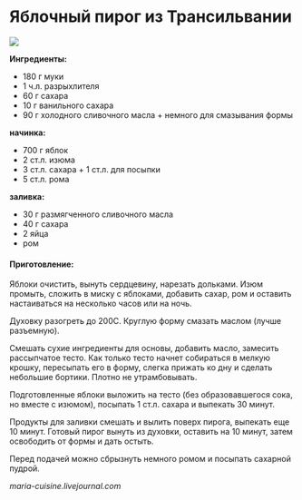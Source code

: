 # Яблочный пирог из Трансильвании

![](https://s-media-cache-ak0.pinimg.com/564x/46/53/4b/46534b62fc6437ff0bdff49f516b52b4.jpg)

**Ингредиенты:**

* 180 г муки
* 1 ч.л. разрыхлителя
* 60 г сахара
* 10 г ванильного сахара
* 90 г холодного сливочного масла + немного для смазывания формы

**начинка:**

* 700 г яблок
* 2 ст.л. изюма
* 3 ст.л. сахара + 1 ст.л. для посыпки
* 5 ст.л. рома

**заливка:**

* 30 г размягченного сливочного масла
* 40 г сахара
* 2 яйца
* ром

#### Приготовление:

Яблоки очистить, вынуть сердцевину, нарезать дольками. Изюм промыть, сложить в миску с яблоками, добавить сахар, ром и оставить настаиваться на несколько часов или на ночь.

Духовку разогреть до 200С. Круглую форму смазать маслом \(лучше разъемную\).

Смешать сухие ингредиенты для основы, добавить масло, замесить рассыпчатое тесто. Как только тесто начнет собираться в мелкую крошку, пересыпать его в форму, слегка прижать ко дну и сделать небольшие бортики. Плотно не утрамбовывать.

Подготовленные яблоки выложить на тесто \(без образовавшегося сока, но вместе с изюмом\), посыпать 1 ст.л. сахара и выпекать 30 минут.

Продукты для заливки смешать и вылить поверх пирога, выпекать еще 10 минут. Готовый пирог вынуть из духовки, оставить на 10 минут, затем освободить от формы и дать остыть.

Перед подачей можно сбрызнуть немного ромом и посыпать сахарной пудрой.

_maria-cuisine.livejournal.com_

